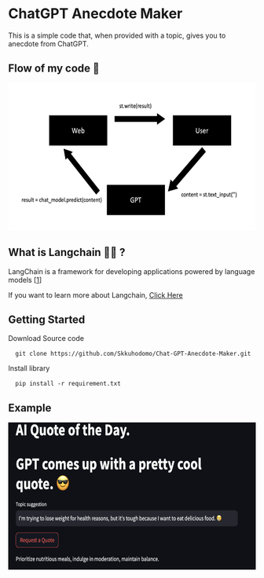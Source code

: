 # ChatGPT Anecdote Maker

This is a simple code that, when provided with a topic, gives you to anecdote from ChatGPT.
## Flow of my code 🦭

<img
  src="Images/4.png"
  width="700"
  height="300"
/>


## What is Langchain 🦜️🔗 ? 

LangChain is a framework for developing applications powered by language models [[1]]



If you want to learn more about Langchain, [Click Here](https://python.langchain.com/docs/get_started/introduction)



## Getting Started

Download Source code 
```
  git clone https://github.com/Skkuhodomo/Chat-GPT-Anecdote-Maker.git
```
</pre>

Install library
```
  pip install -r requirement.txt
```

## Example
<img
  src="Images/3.png"
  width="700"
  height="300"
/>


  [1]: https://python.langchain.com/docs/get_started/introduction

